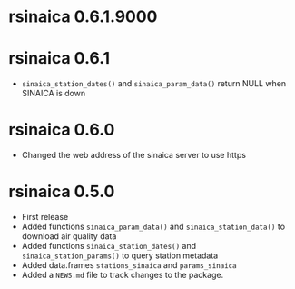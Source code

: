 # rsinaica 0.6.1.9000

# rsinaica 0.6.1

* `sinaica_station_dates()` and `sinaica_param_data()` return NULL when SINAICA is down

# rsinaica 0.6.0

* Changed the web address of the sinaica server to use https

# rsinaica 0.5.0

* First release
* Added functions `sinaica_param_data()` and `sinaica_station_data()` to download air quality data
* Added functions `sinaica_station_dates()` and `sinaica_station_params()` to query station metadata
* Added data.frames `stations_sinaica` and `params_sinaica`
* Added a `NEWS.md` file to track changes to the package.
